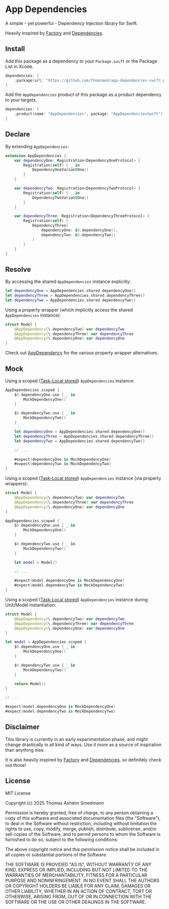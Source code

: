# App Dependencies

A simple - yet powerful - Dependency Injection library for Swift.

Heavily inspired by [Factory](https://github.com/hmlongco/Factory) and [Dependencies](https://github.com/pointfreeco/swift-dependencies). 

## Install

Add this package as a dependency to your `Package.swift` or the Package List in Xcode.

```swift
dependencies: [
    .package(url: "https://github.com/thomsmed/app-dependencies-swift.git", .branch: "main)
]
```

Add the `AppDependencies` product of this package as a product dependency to your targets.

```swift
dependencies: [
    .product(name: "AppDependencies", package: "AppDependenciesSwift")
]
```

## Declare

By extending `AppDependencies`:

```swift
extension AppDependencies {
    var dependencyOne: Registration<DependencyOneProtocol> {
        Registration(self) { _ in
            DependencyOneVariantOne()
        }
    }

    var dependencyTwo: Registration<DependencyTwoProtocol> {
        Registration(self) { _ in
            DependencyTwoVariantOne()
        }
    }

    var dependencyThree: Registration<DependencyThreeProtocol> {
        Registration(self) {
            DependencyThree(
                dependencyOne: $0.dependencyOne(),
                dependencyTwo: $0.dependencyTwo()
            )
        }
    }
}
```

## Resolve

By accessing the shared `AppDependencies` instance explicitly:

```swift
let dependencyOne = AppDependencies.shared.dependencyOne()
let dependencyThree = AppDependencies.shared.dependencyThree()
let dependencyTwo = AppDependencies.shared.dependencyTwo()
```

Using a property wrapper (which implicitly access the shared `AppDependencies` instance):

```swift
struct Model {
    @AppDependency(\.dependencyTwo) var dependencyTwo
    @AppDependency(\.dependencyThree) var dependencyThree
    @AppDependency(\.dependencyOne) var dependencyOne
}
```

Check out [AppDependency](Sources/AppDependencies/AppDependency) for the various property wrapper alternatives.

## Mock

Using a scoped ([Task-Local stored](https://developer.apple.com/documentation/swift/tasklocal)) `AppDependencies` instance:

```swift
AppDependencies.scoped {
    $0.dependencyOne.use { _ in
        MockDependencyOne()
    }

    $0.dependencyTwo.use { _ in
        MockDependencyTwo()
    }

    let dependencyOne = AppDependencies.shared.dependencyOne()
    let dependencyThree = AppDependencies.shared.dependencyThree()
    let dependencyTwo = AppDependencies.shared.dependencyTwo()

    // ...

    #expect(dependencyOne is MockDependencyOne)
    #expect(dependencyTwo is MockDependencyTwo)
}
```

Using a scoped ([Task-Local stored](https://developer.apple.com/documentation/swift/tasklocal)) `AppDependencies` instance (via property wrappers):

```swift
struct Model {
    @AppDependency(\.dependencyTwo) var dependencyTwo
    @AppDependency(\.dependencyThree) var dependencyThree
    @AppDependency(\.dependencyOne) var dependencyOne
}

AppDependencies.scoped {
    $0.dependencyOne.use { _ in
        MockDependencyOne()
    }

    $0.dependencyTwo.use { _ in
        MockDependencyTwo()
    }

    let model = Model()

    // ...

    #expect(model.dependencyOne is MockDependencyOne)
    #expect(model.dependencyTwo is MockDependencyTwo)
}
```

Using a scoped ([Task-Local stored](https://developer.apple.com/documentation/swift/tasklocal)) `AppDependencies` instance during Unit/Model instantiation:

```swift
struct Model {
    @AppDependency(\.dependencyTwo) var dependencyTwo
    @AppDependency(\.dependencyThree) var dependencyThree
    @AppDependency(\.dependencyOne) var dependencyOne
}

let model = AppDependencies.scoped {
    $0.dependencyOne.use { _ in
        MockDependencyOne()
    }

    $0.dependencyTwo.use { _ in
        MockDependencyTwo()
    }

    return Model()
}

// ...

#expect(model.dependencyOne is MockDependencyOne)
#expect(model.dependencyTwo is MockDependencyTwo)
```

## Disclaimer

This library is currently in an early experimentation phase, and might change drastically in all kind of ways.
Use it more as a source of inspiration than anything else.

It is also heavily inspired by [Factory](https://github.com/hmlongco/Factory) and [Dependencies](https://github.com/pointfreeco/swift-dependencies), so definitely check out those! 

## License

MIT License

Copyright (c) 2025 Thomas Asheim Smedmann

Permission is hereby granted, free of charge, to any person obtaining a copy
of this software and associated documentation files (the "Software"), to deal
in the Software without restriction, including without limitation the rights
to use, copy, modify, merge, publish, distribute, sublicense, and/or sell
copies of the Software, and to permit persons to whom the Software is
furnished to do so, subject to the following conditions:

The above copyright notice and this permission notice shall be included in all
copies or substantial portions of the Software.

THE SOFTWARE IS PROVIDED "AS IS", WITHOUT WARRANTY OF ANY KIND, EXPRESS OR
IMPLIED, INCLUDING BUT NOT LIMITED TO THE WARRANTIES OF MERCHANTABILITY,
FITNESS FOR A PARTICULAR PURPOSE AND NONINFRINGEMENT. IN NO EVENT SHALL THE
AUTHORS OR COPYRIGHT HOLDERS BE LIABLE FOR ANY CLAIM, DAMAGES OR OTHER
LIABILITY, WHETHER IN AN ACTION OF CONTRACT, TORT OR OTHERWISE, ARISING FROM,
OUT OF OR IN CONNECTION WITH THE SOFTWARE OR THE USE OR OTHER DEALINGS IN THE
SOFTWARE.
